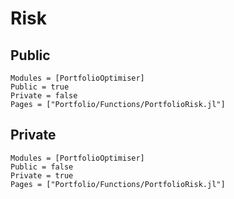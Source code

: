 # Risk

## Public

```@autodocs
Modules = [PortfolioOptimiser]
Public = true
Private = false
Pages = ["Portfolio/Functions/PortfolioRisk.jl"]
```

## Private

```@autodocs
Modules = [PortfolioOptimiser]
Public = false
Private = true
Pages = ["Portfolio/Functions/PortfolioRisk.jl"]
```
